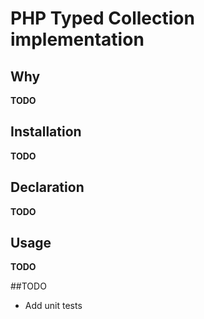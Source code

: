 # PHP Typed Collection implementation

## Why
**TODO**

## Installation
**TODO**

## Declaration
**TODO**

## Usage
**TODO**

##TODO
* Add unit tests
